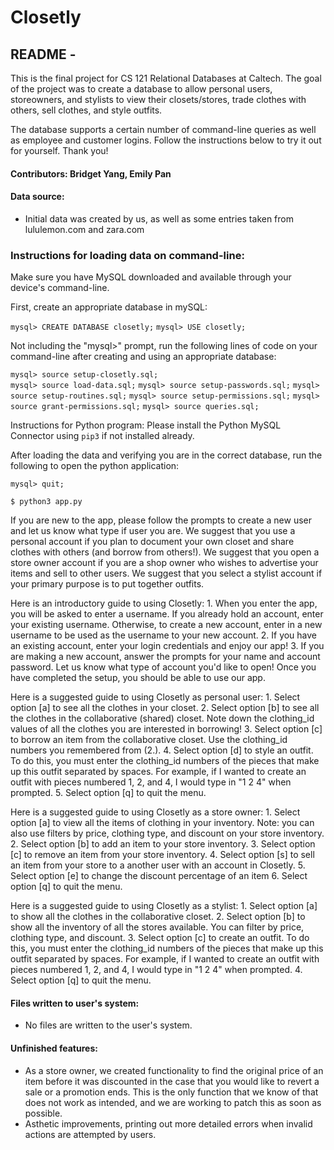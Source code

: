 
# Closetly
## README -
This is the final project for CS 121 Relational Databases at Caltech.
The goal of the project was to create a database to allow personal users, 
storeowners, and stylists to view their closets/stores, trade clothes
with others, sell clothes, and style outfits. 

The database supports a certain number of command-line queries as well as
employee and customer logins. Follow the instructions below to try it out
for yourself. Thank you!

#### Contributors: Bridget Yang, Emily Pan

#### Data source: 
- Initial data was created by us, as well as some entries
  taken from lululemon.com and zara.com 

### Instructions for loading data on command-line:
Make sure you have MySQL downloaded and available through your
device's command-line.

First, create an appropriate database in mySQL:

``mysql> CREATE DATABASE closetly;``
``mysql> USE closetly;``


Not including the "mysql>" prompt, run the following lines of code on your command-line
after creating and using an appropriate database:

``mysql> source setup-closetly.sql;``<br>
``mysql> source load-data.sql;``
``mysql> source setup-passwords.sql;``
``mysql> source setup-routines.sql;``
``mysql> source setup-permissions.sql;``
``mysql> source grant-permissions.sql;``
``mysql> source queries.sql;``

Instructions for Python program:
Please install the Python MySQL Connector using ``pip3`` if not installed already.

After loading the data and verifying you are in the correct database, 
run the following to open the python application:

``mysql> quit;``

``$ python3 app.py``

If you are new to the app, please follow the prompts to create a new
user and let us know what type if user you are. We suggest that you
use a personal account if you plan to document your own closet and 
share clothes with others (and borrow from others!). We suggest that
you open a store owner account if you are a shop owner who wishes
to advertise your items and sell to other users. We suggest that you
select a stylist account if your primary purpose is to put together
outfits. 

Here is an introductory guide to using Closetly: 
    1.  When you enter the app, you will be asked to enter a username. If 
        you already hold an account, enter your existing username. Otherwise,
        to create a new account, enter in a new username to be used as the
        username to your new account. 
    2. If you have an existing account, enter your login credentials and 
       enjoy our app! 
    3. If you are making a new account, answer the prompts for your name and
       account password. Let us know what type of account you'd like to open!
       Once you have completed the setup, you should be able to use our app. 

Here is a suggested guide to using Closetly as personal user:
    1.  Select option [a] to see all the clothes in your closet.
    2.  Select option [b] to see all the clothes in the collaborative
            (shared) closet. Note down the clothing_id values of all
            the clothes you are interested in borrowing! 
    3.  Select option [c] to borrow an item from the collaborative closet.
            Use the clothing_id numbers you remembered from (2.). 
    4.  Select option [d] to style an outfit. To do this, you must enter
            the clothing_id numbers of the pieces that make up this outfit
            separated by spaces. For example, if I wanted to create an outfit
            with pieces numbered 1, 2, and 4, I would type in "1 2 4" when
            prompted.
    5.  Select option [q] to quit the menu.

Here is a suggested guide to using Closetly as a store owner:
    1.  Select option [a] to view all the items of clothing in your inventory.
        Note: you can also use filters by price, clothing type, and discount
              on your store inventory.
    2.  Select option [b] to add an item to your store inventory.
    3.  Select option [c] to remove an item from your store inventory.
    4.  Select option [s] to sell an item from your store to a another user
        with an account in Closetly.
    5. Select option [e] to change the discount percentage of an item
    6. Select option [q] to quit the menu. 

Here is a suggested guide to using Closetly as a stylist:
    1. Select option [a] to show all the clothes in the collaborative closet.
    2. Select option [b] to show all the inventory of all the stores available.
       You can filter by price, clothing type, and discount. 
    3. Select option [c] to create an outfit. To do this, you must enter
            the clothing_id numbers of the pieces that make up this outfit
            separated by spaces. For example, if I wanted to create an outfit
            with pieces numbered 1, 2, and 4, I would type in "1 2 4" when
            prompted.
    4.  Select option [q] to quit the menu.

#### Files written to user's system:
- No files are written to the user's system.

#### Unfinished features:
- As a store owner, we created functionality to find the original price of an
  item before it was discounted in the case that you would like to revert a
  sale or a promotion ends. This is the only function that we know of that does
  not work as intended, and we are working to patch this as soon as possible.
- Asthetic improvements, printing out more detailed errors when invalid actions
  are attempted by users.
